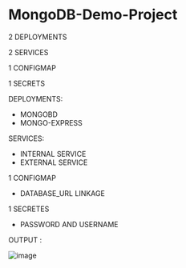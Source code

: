 # MongoDB-Demo-Project

2 DEPLOYMENTS

2 SERVICES

1 CONFIGMAP

1 SECRETS

DEPLOYMENTS:
- MONGOBD 
- MONGO-EXPRESS

SERVICES:
- INTERNAL SERVICE 
- EXTERNAL SERVICE

1 CONFIGMAP
- DATABASE_URL LINKAGE

1 SECRETES
- PASSWORD AND USERNAME 

OUTPUT :

![image](https://user-images.githubusercontent.com/88205562/190033977-69f96674-f75e-4090-b5aa-c315244b625e.png)
